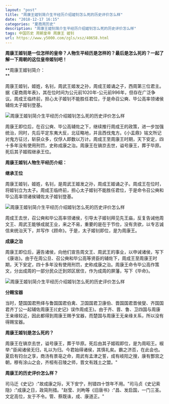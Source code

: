 ```yaml
---
layout: "post"
title: "周康王姬钊简介生平经历介绍姬钊怎么死的历史评价怎么样"
date: "2018-12-17 16:15"
categories: "夏商周历史"
description: "周康王姬钊简介生平经历介绍姬钊怎么死的历史评价怎么样"
tags: 中国历史 周朝皇帝 周康王 姬钊
url: https://www.y5000.com/zgls/xsz/40658.html
---
```






**周康王姬钊是一位怎样的皇帝？人物生平经历是怎样的？最后是怎么死的？一起了解一下周朝的这位皇帝姬钊吧！**

 **周康王姬钊简介：  
**

周康王姬钊，姬姓，名钊，周武王姬发之孙，周成王姬诵之子，西周第三位君主。据《夏商周年表》，其在位时间为公元前1020年-公元前996年，但存在广泛争议。周成王临终前，担心太子姬钊不能胜任君位，于是命召公奭、毕公高率领诸侯辅佐太子姬钊登基。

![周康王姬钊简介生平经历介绍姬钊怎么死的历史评价怎么样](https://img.y5000.com/uploads/allimg/190128/041bac2045aba1659f808ab3d9723b4b.jpg)

周康王即位后，在召公奭、毕公高辅佐之下，继续推行周成王的政策，进一步加强统治，同时，先后平定东夷大反，北征略地，并且西伐鬼方。《小盂鼎》铭文所记对鬼方征讨，斩获众多，仅俘人即数以万计。周成王至周康王时期，天下安定，四十多年没有使用刑罚，史称成康之治。周康王在镐京去世，谥号康王，葬于毕原。死后其子姬瑕继承王位。

 **周康王姬钊人物生平经历介绍：**

 **继承王位**

周康王姬钊，姬姓，名钊，是周武王姬发之孙，周成王姬诵之子。周成王在位时，将姬钊立为太子。周成王临终前，担心太子姬钊不能胜任君位，于是命令召公奭和毕公高率领诸侯辅佐太子姬钊登基。

![周康王姬钊简介生平经历介绍姬钊怎么死的历史评价怎么样](https://img.y5000.com/uploads/allimg/190128/822260d809d1e743e3beffbdce4772ec.jpg)

周成王去世，召公奭和毕公高率领诸侯，引导太子姬钊拜见先王庙，反复告诫他周文王、周武王能够成就王业，来之不易，重要的是在于节俭，没有贪欲，以专志诚信来统治天下，并写作《顾命》。于是，太子姬钊即位，是为周康王。

 **成康之治**

周康王即位后，遍告诸侯，向他们宣告周文王、周武王的事业，以申诫诸侯，写下《康诰》。由于在周公旦、召公奭和毕公高等贤臣的辅佐下，周成王至周康王时期，天下安定，四十多年没有使用刑罚，史称成康之治。周康王命令毕公高作策文，分出成周的一部分民众迁到郊区居住，作为成周的屏藩，写下《毕命》。

![周康王姬钊简介生平经历介绍姬钊怎么死的历史评价怎么样](https://img.y5000.com/uploads/allimg/190128/e2730dc77977fc0c3db21e94fe96d17b.jpg)

 **分赐宝器**

当时，楚国国君熊绎与鲁国国君伯禽、卫国国君卫康伯、晋国国君晋侯燮、齐国国君齐丁公一起辅佐周康王(《史记》误作周成王)。由于齐、晋、鲁、卫四国与周康王亲缘较近，因此都得到周康王赐予宝器，而楚国与周康王无亲缘关系，所以没有得赐宝器。

 **周康王姬钊是怎么死的？**

周康王在镐京去世，谥号康王，葬于毕原。死后由其子姬瑕即位，是为周昭王。椒举:"臣闻诸侯无归，礼以为归。今君始得诸侯，其慎礼矣。霸之济否，在此会也。夏启有钧台之享，商汤有景亳之命，周武有孟津之誓，成有岐阳之搜，康有酆宫之朝，穆有涂山之会，齐桓有召陵之师，晋文有践土之盟。"  

 **周康王的历史评价怎么样？**

司马迁《史记》:"故成康之际，天下安宁，刑错四十馀年不用。"司马贞《史记索隐》:"成康之日，政简刑措。"赵莹、刘昫等《旧唐书》:"昌、发启国，一门三圣。文定高位，友于不令。管、蔡既诛，成、康道正。"
